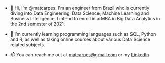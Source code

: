 - 👋 Hi, I’m @matcarpes. I'm an engineer from Brazil who is currently diving into Data Engineering, Data Science, Machine Learning and Business Intelligence. I intend to enroll in a MBA in Big Data Analytics in the 2nd semester of 2021.

- 🌱 I’m currently learning programming languages such as SQL, Python and R, as well as taking online courses about various Data Science related subjects.

- 📫 You can reach me out at [matcarpes@gmail.com](mailto:matcarpes@gmail.com) or my [LinkedIn](https://www.linkedin.com/in/eng-matheus-carpes-proen%C3%A7a/?locale=en_US)

<!---
matcarpes/matcarpes is a ✨ special ✨ repository because its `README.md` (this file) appears on your GitHub profile.
You can click the Preview link to take a look at your changes.

- 👀 I’m interested in ...

- 💞️ I’m looking to collaborate on ...

--->
